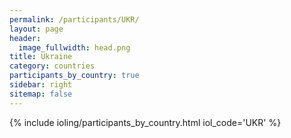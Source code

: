 ```yaml
---
permalink: /participants/UKR/
layout: page
header:
  image_fullwidth: head.png
title: Ukraine
category: countries
participants_by_country: true
sidebar: right
sitemap: false
---
```


{% include ioling/participants_by_country.html iol_code='UKR' %}
